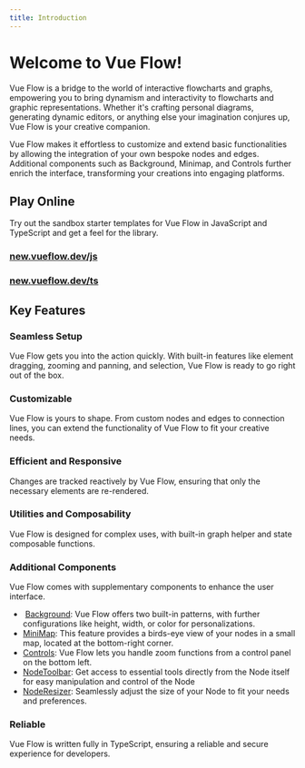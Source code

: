 ```yaml
---
title: Introduction
---
```


<script setup>
import PowerPlug from '~icons/mdi/power-plug';
import Flash from '~icons/mdi/flash';
import Lifebuoy from '~icons/mdi/lifebuoy';
import Puzzle from '~icons/mdi/puzzle';
import Speedometer from '~icons/mdi/speedometer';
import Cogs from '~icons/mdi/cogs';
import CubeOutline from '~icons/mdi/cube-outline';
import Image from '~icons/mdi/image';
import MapMarkerPath from '~icons/mdi/map-marker-path';
import Gamepad from '~icons/mdi/gamepad';
import Wrench from '~icons/mdi/wrench';
import ArrowExpand from '~icons/mdi/arrow-expand';
import LockCheck from '~icons/mdi/lock-check';
import VueJs from '~icons/mdi/vuejs';
import LogosJavascript from '~icons/logos/javascript';
import LogosTypescript from '~icons/logos/typescript-icon';
</script>

# Welcome to Vue Flow!

Vue Flow is a bridge to the world of interactive flowcharts and graphs, empowering you to bring dynamism and
interactivity to flowcharts and graphic representations.
Whether it's crafting personal diagrams, generating dynamic editors, or anything else your imagination conjures up, Vue
Flow is your creative companion.

Vue Flow makes it effortless to customize and extend basic functionalities by allowing the integration of your own
bespoke nodes and edges.
Additional components such as Background, Minimap, and Controls further enrich the interface,
transforming your creations into engaging platforms.

## <span class="flex gap-2 items-center"> <VueJs class="text-primary" /> Play Online</span>

Try out the sandbox starter templates for Vue Flow in JavaScript and TypeScript and get a feel for the library.

<div class="flex flex-col gap-4 md:flex-row md:gap-8">
  <a href="https://new.vueflow.dev/js" target="_blank" class="flex-1 !no-underline">
    <div class="flex items-center gap-4 p-4 rounded-lg border-1 border-primary dark:bg-secondary">
      <LogosJavascript class="text-accent text-2xl" />
      <h3 class="!m-0 font-semibold">new.vueflow.dev/js</h3>
    </div>
  </a>
  <a href="https://new.vueflow.dev/ts" target="_blank" class="flex-1 !no-underline">
    <div class="flex items-center gap-4 p-4 rounded-lg shadow-md border-1 border-primary dark:bg-secondary">
      <LogosTypescript class="text-accent text-2xl" />
      <h3 class="!m-0 font-semibold">new.vueflow.dev/ts</h3>
    </div>
  </a>
</div>

## <span class="flex gap-2 items-center"><Flash class="text-yellow-500" /> Key Features</span>

### <span class="flex gap-2 items-center"><Lifebuoy class="text-red-500" /> Seamless Setup</span>

Vue Flow gets you into the action quickly. With built-in features like element dragging, zooming and panning, and
selection, Vue Flow is ready to go right out of the box.

### <span class="flex gap-2 items-center"><Puzzle class="text-green-500" /> Customizable</span>

Vue Flow is yours to shape. From custom nodes and edges to connection lines, you can extend the functionality of Vue
Flow to fit your creative needs.

### <span class="flex gap-2 items-center"><Speedometer class="text-" /> Efficient and Responsive</span>

Changes are tracked reactively by Vue Flow, ensuring that only the necessary elements are re-rendered.

### <span class="flex gap-2 items-center"><Cogs class="text-gray-400" /> Utilities and Composability</span>

Vue Flow is designed for complex uses, with built-in graph helper and state composable functions.

### <span class="flex gap-2 items-center"><CubeOutline class="text-accent" /> Additional Components</span>

Vue Flow comes with supplementary components to enhance the user interface.

- <Image class="text-blue-500" /> [Background](/guide/components/background): Vue Flow offers two built-in patterns, with further configurations like
  height, width, or color for personalizations.
- <MapMarkerPath class="text-pink-500" /> [MiniMap](/guide/components/minimap): This feature provides a birds-eye view of your nodes in a small map,
  located at the bottom-right corner.
- <Gamepad class="text-purple-500" /> [Controls](/guide/components/controls): Vue Flow lets you handle zoom functions from a control panel on the bottom
  left.
- <Wrench class="text-fuchsia-500" /> [NodeToolbar](/guide/components/node-toolbar): Get access to essential tools directly from the Node itself for easy manipulation and control of the Node
- <ArrowExpand class="text-yellow-500" /> [NodeResizer](/guide/components/node-resizer): Seamlessly adjust the size of your Node to fit your needs and preferences.

### <span class="flex gap-2 items-center"><LockCheck class="text-blue-500" /> Reliable</span>

Vue Flow is written fully in TypeScript, ensuring a reliable and secure experience for developers.
